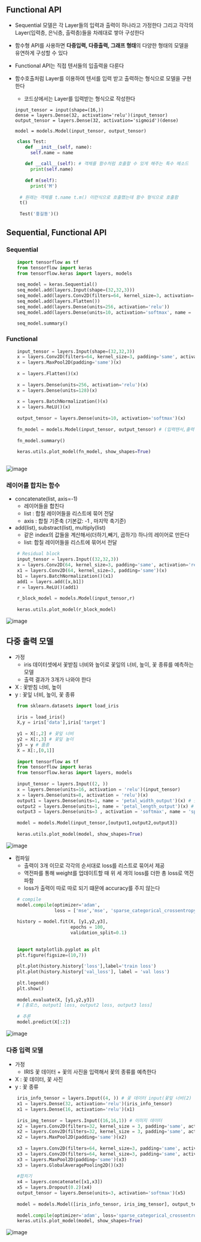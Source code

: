 ## Functional API
  - Sequential 모델은 각 Layer들의 입력과 출력이 하나라고 가정한다 그리고 각각의 Layer(입력층, 은닉층, 출력층)들을 차례대로 쌓아 구성한다
  - 함수형 API를 사용하면 **다중입력, 다중출력, 그래프 형태**의 다양한 형태의 모델을 유연하게 구성할 수 있다
  - Functional API는 직접 텐서들의 입출력을 다룬다
  - 함수호출처럼 Layer를 이용하여 텐서를 입력 받고 출력하는 형식으로 모델을 구현한다

      - 코드상에서는 Layer를 입력받는 형식으로 작성한다

    ```
    input_tensor = input(shape=(16,))
    dense = layers.Dense(32, activation='relu')(input_tensor)
    output_tensor = layers.Dense(32, activation='sigmoid')(dense)
    
    model = models.Model(input_tensor, output_tensor)
    ```
    
 ``` python
     class Test:
        def __init__(self, name):
          self.name = name
          
        def __call__(self): # 객체를 함수처럼 호출할 수 있게 해주는 특수 메소드
          print(self.name)
          
        def m(self):
          print('M')
          
      # 원래는 객체를 t.name t.m() 이런식으로 호출했는데 함수 형식으로 호출함
      t()
        
      Test('홍길동')()
```

## Sequential, Functional API

  ### Sequential
``` python
    import tensorflow as tf
    from tensorflow import keras
    from tensorflow.keras import layers, models
    
    seq_model = keras.Sequential()
    seq_model.add(layers.Input(shape=(32,32,3)))
    seq_model.add(layers.Conv2D(filters=64, kernel_size=3, activation='relu'))
    seq_model.add(layers.Flatten())
    seq_model.add(layers.Dense(units=256, activation='relu'))
    seq_model.add(layers.Dense(units=10, activation='softmax', name = 'output_layer'))
    
    seq_model.summary()
```
  ### Functional

``` python
    input_tensor = layers.Input(shape=(32,32,3))
    x = layers.Conv2D(filters=64, kernel_size=3, padding='same', activation='relu')(inout_tensor)
    x = layers.MaxPool2D(padding='same')(x)
    
    x = layers.Flatten()(x)
    
    x = layers.Dense(units=256, activation='relu')(x)
    x = layers.Dense(units=128)(x)
    
    x = layers.BatchNormalization()(x)
    x = layers.ReLU()(x)
    
    output_tensor = layers.Dense(units=10, activation='softmax')(x)
    
    fn_model = models.Model(input_tensor, output_tensor) # (입력텐서,출력텐서)
    
    fn_model.summary()
    
    keras.utils.plot_model(fn_model, show_shapes=True)
    
```
![image](https://user-images.githubusercontent.com/76146752/116552230-c5afef80-a933-11eb-86db-3910d262dafb.png)   

### 레이어를 합치는 함수

  - concatenate(list, axis=-1)
      - 레이어들을 합친다
      - list : 합칠 레이어들을 리스트에 묶어 전달
      - axis : 합칠 기준축 (기본값: -1 , 마지막 축기준)
  - add(list), substract(list), multiply(list)
      - 같은 index의 값들을 계산해서(더하기,빼기, 곱하기) 하나의 레이어로 만든다
      - list: 합칠 레이어들을 리스트에 묶어서 전달

``` python
    # Residual block
    input_tensor = layers.Input((32,32,3))
    x = layers.Conv2D(64, kernel_size=3, padding='same', activation='relu')(input_tensor)
    x1 = layers.Conv2D(64, kernel_size=3, padding='same')(x)
    b1 = layers.BatchNormalization()(x1)
    add1 = layers.add([x,b1])
    r = layers.ReLU()(add1)
    
    r_block_model = models.Model(input_tensor,r)
    
    keras.utils.plot_model(r_block_model)
```
![image](https://user-images.githubusercontent.com/76146752/116559414-67870a80-a93b-11eb-83f0-42db7834c521.png)

## 다중 출력 모델

  - 가정
      - iris 데이터셋에서 꽃받침 너비와 높이로 꽃잎의 너비, 높이, 꽃 종류를 예측하는 모델
      - 출력 결과가 3개가 나와야 한다
  - X : 꽃받침 너비, 높이
  - y : 꽃잎 너비, 높이, 꽃 종류

``` python
    from sklearn.datasets import load_iris
    
    iris = load_iris()
    X,y = iris['data'],iris['target']
    
    y1 = X[:,2] # 꽃잎 너비
    y2 = X[:,3] # 꽃잎 높이
    y3 = y # 품종
    X = X[:,[0,1]]
    
    import tensorflow as tf
    from tensorflow import keras
    from tensorflow.keras import layers, models
    
    input_tensor = layers.Input((2, ))
    x = layers.Dense(units=16, activation = 'relu')(input_tensor)
    x = layers.Dense(units=8, activation = 'relu')(x)
    output1 = layers.Dense(units=1, name = 'petal_width_output')(x) # 꽃잎 너비 예측(Regression = 1, activation=X)
    output2 = layers.Dense(units=1, name = 'petal_length_output')(x) # 꽃잎 높이 예측(Regression: units=1, activation=X)
    output3 = layers.Dense(units=3 , activation = 'softmax', name = 'species_output')(x) # 품종예측(다중분류: units: class개수(3), activation='softmax')
    
    model = models.Model(input_tensor,[output1,output2,output3])
    
    keras.utils.plot_model(model, show_shapes=True)
```
![image](https://user-images.githubusercontent.com/76146752/116640856-735be680-a9a6-11eb-901a-29db658e93a2.png)

  - 컴파일
    - 출력이 3개 이므로 각각의 순서대로 loss를 리스트로 묶어서 제공
    - 역전파를 통해 weight를 업데이트할 때 위 세 개의 loss를 더한 총 loss로 역전파함
    - loss가 출력이 따로 따로 되기 떄문에 accuracy를 주지 않는다
``` python
    # compile
    model.compile(optimizer='adam',
                  loss = ['mse','mse', 'sparse_categorical_crossentropy']
                  
    history = model.fit(X, [y1,y2,y3],
                        epochs = 100,
                        validation_split=0.1)
                        
                        
    import matplotlib.pyplot as plt
    plt.figure(figsize=(10,7))
    
    plt.plot(history.history['loss'],label='train loss')
    plt.plot(history.history['val_loss'], label = 'val loss')
    
    plt.legend()
    plt.show()
    
    model.evaluate(X, [y1,y2,y3])
    # [총로스, output1 loss, output2 loss, output3 loss]
    
    # 추론
    model.predict(X[:2])
```
![image](https://user-images.githubusercontent.com/76146752/116641220-3e9c5f00-a9a7-11eb-8d59-303503a0d51e.png)

### 다중 입력 모델
  - 가정
      - IRIS 꽃 데이터 + 꽃의 사진을 입력해서 꽃의 종류를 예측한다
  - X : 꽃 데이터, 꽃 사진
  - y : 꽃 종류

``` python
    iris_info_tensor = layers.Input((4, )) # 꽃 데이터 input(꽃잎 너비(2) 꽃잎높이(2))
    x1 = layers.Dense(32, activation='relu')(iris_info_tensor)
    x1 = layers.Dense(16, activation='relu')(x1)
    
    iris_img_tensor = layers.Input((16,16,1)) # 이미지 데이터
    x2 = layers.Conv2D(filters=32, kernel_size = 3, padding='same', activation='relu')(iris_img_tensor)
    x2 = layers.Conv2D(filters=32, kernel_size = 3, padding='same', activation='relu')(x2)
    x2 = layers.MaxPool2D(padding='same')(x2)
    
    x3 = layers.Conv2D(filters=64, kernel_size=3, padding='same', activation='relu')(x2)
    x3 = layers.Conv2D(filters=64, kernel_size=3, padding='same', activation='relu')(x3)
    x3 = layers.MaxPool2D(padding='same')(x3)
    x3 = layers.GlobalAveragePooling2D()(x3)
    
    #합치기
    x4 = layers.concatenate([x1,x3])
    x5 = layers.Dropout(0.2)(x4)
    output_tensor = layers.Dense(units=3, activation='softmax')(x5)
    
    model = models.Model([iris_info_tensor, iris_img_tensor], output_tensor)
    
    model.compile(optimizer='adam', loss='sparse_categorical_crossentropy', metrics=['accuracy'])
    keras.utils.plot_model(model, show_shapes=True)
```
![image](https://user-images.githubusercontent.com/76146752/116642561-2843d280-a9aa-11eb-9c85-4052d04fc66d.png)
    
    
    
    
  





